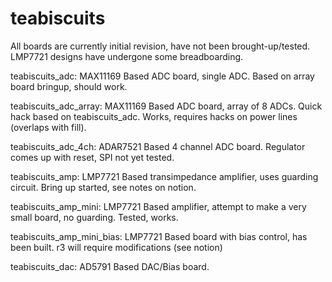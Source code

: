 # teabiscuits

All boards are currently initial revision, have not been brought-up/tested. LMP7721 designs have undergone some breadboarding.

teabiscuits_adc: MAX11169 Based ADC board, single ADC. Based on array board bringup, should work.

teabiscuits_adc_array: MAX11169 Based ADC board, array of 8 ADCs. Quick hack based on teabiscuits_adc. Works, requires hacks on power lines (overlaps with fill).

teabiscuits_adc_4ch: ADAR7521 Based 4 channel ADC board. Regulator comes up with reset, SPI not yet tested.

teabiscuits_amp: LMP7721 Based transimpedance amplifier, uses guarding circuit. Bring up started, see notes on notion.

teabiscuits_amp_mini: LMP7721 Based amplifier, attempt to make a very small board, no guarding. Tested, works.

teabiscuits_amp_mini_bias: LMP7721 Based board with bias control, has been built. r3 will require modifications (see notion)

teabiscuits_dac: AD5791 Based DAC/Bias board. 

